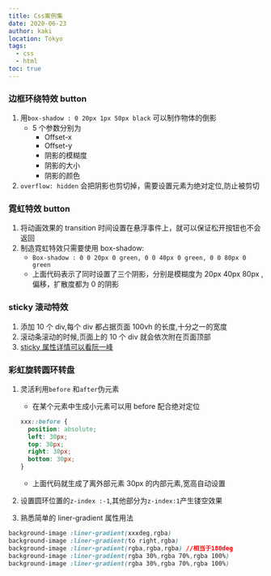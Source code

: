 ```yaml
---
title: Css案例集
date: 2020-06-23
author: kaki
location: Tokyo
tags:
  - css
  - html
toc: true
---
```


### 边框环绕特效 button

1. 用`box-shadow : 0 20px 1px 50px black` 可以制作物体的倒影
   - 5 个参数分别为
     - Offset-x
     - Offset-y
     - 阴影的模糊度
     - 阴影的大小
     - 阴影的颜色
2. `overflow: hidden` 会把阴影也剪切掉，需要设置元素为绝对定位,防止被剪切

### 霓虹特效 button

1. 将动画效果的 transition 时间设置在悬浮事件上，就可以保证松开按钮也不会返回
2. 制造霓虹特效只需要使用 box-shadow:
   - `Box-shadow : 0 0 20px 0 green, 0 0 40px 0 green, 0 0 80px 0 green`
   - 上面代码表示了同时设置了三个阴影，分别是模糊度为 20px 40px 80px ,偏移，扩散度都为 0 的阴影

### sticky 滚动特效

1. 添加 10 个 div,每个 div 都占据页面 100vh 的长度,十分之一的宽度
2. 滚动条滚动的时候,页面上的 10 个 div 就会依次附在页面顶部
3. [sticky 属性详情可以看阮一峰](https://www.ruanyifeng.com/blog/2019/11/css-position.html)

### 彩虹旋转圆环转盘

1. 灵活利用`before` 和`after`伪元素

   - 在某个元素中生成小元素可以用 before 配合绝对定位

   ```css
   xxx::before {
     position: absolute;
     left: 30px;
     top: 30px;
     right: 30px;
     bottom: 30px;
   }
   ```

   - 上面代码就生成了离外部元素 30px 的内部元素,宽高自动设置

2. 设置圆环位置的`z-index :-1`,其他部分为`z-index:1`产生镂空效果

3. 熟悉简单的 liner-gradient 属性用法

```css
background-image :liner-gradient(xxxdeg,rgba)
background-image :liner-gradient(to right,rgba)
background-image :liner-gradient(rgba,rgba,rgba) //相当于180deg
background-image :liner-gradient(rgba 30%,rgba 70%,rgba 100%)
background-image :liner-gradient(rgba 30%,rgba 70%,rgba 100%)
```
